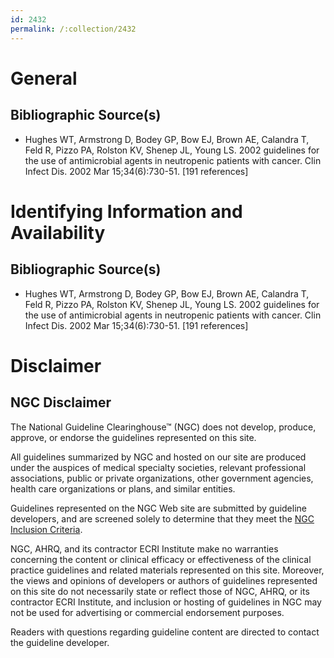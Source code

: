 ```yaml
---
id: 2432
permalink: /:collection/2432
---
```


# General

## Bibliographic Source(s)

- Hughes WT, Armstrong D, Bodey GP, Bow EJ, Brown AE, Calandra T, Feld R, Pizzo PA, Rolston KV, Shenep JL, Young LS. 2002 guidelines for the use of antimicrobial agents in neutropenic patients with cancer. Clin Infect Dis. 2002 Mar 15;34(6):730-51. [191 references]

# Identifying Information and Availability

## Bibliographic Source(s)

- Hughes WT, Armstrong D, Bodey GP, Bow EJ, Brown AE, Calandra T, Feld R, Pizzo PA, Rolston KV, Shenep JL, Young LS. 2002 guidelines for the use of antimicrobial agents in neutropenic patients with cancer. Clin Infect Dis. 2002 Mar 15;34(6):730-51. [191 references]

# Disclaimer

## NGC Disclaimer

The National Guideline Clearinghouse™ (NGC) does not develop, produce, approve, or endorse the guidelines represented on this site.

All guidelines summarized by NGC and hosted on our site are produced under the auspices of medical specialty societies, relevant professional associations, public or private organizations, other government agencies, health care organizations or plans, and similar entities.

Guidelines represented on the NGC Web site are submitted by guideline developers, and are screened solely to determine that they meet the [NGC Inclusion Criteria](/help-and-about/summaries/inclusion-criteria).

NGC, AHRQ, and its contractor ECRI Institute make no warranties concerning the content or clinical efficacy or effectiveness of the clinical practice guidelines and related materials represented on this site. Moreover, the views and opinions of developers or authors of guidelines represented on this site do not necessarily state or reflect those of NGC, AHRQ, or its contractor ECRI Institute, and inclusion or hosting of guidelines in NGC may not be used for advertising or commercial endorsement purposes.

Readers with questions regarding guideline content are directed to contact the guideline developer.

